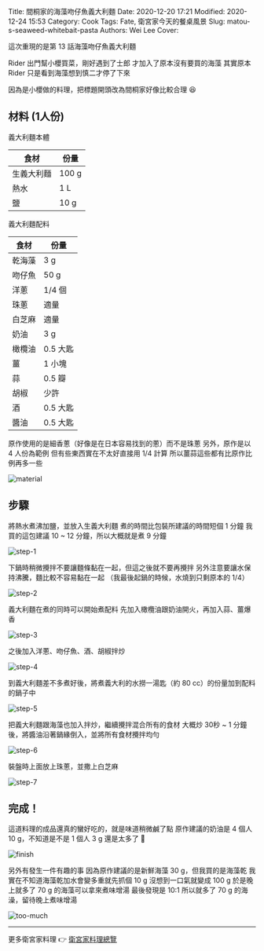 Title: 間桐家的海藻吻仔魚義大利麵
Date: 2020-12-20 17:21
Modified: 2020-12-24 15:53
Category: Cook
Tags: Fate, 衛宮家今天的餐桌風景
Slug: matou-s-seaweed-whitebait-pasta
Authors: Wei Lee
Cover:

這次重現的是第 13 話海藻吻仔魚義大利麵

<!--more-->

Rider 出門幫小櫻買菜，剛好遇到了士郎
才加入了原本沒有要買的海藻
其實原本 Rider 只是看到海藻想到慎二才停了下來

因為是小櫻做的料理，把標題開頭改為間桐家好像比較合理 😆

## 材料 (1人份)
義大利麵本體

| 食材 | 份量 |
|---|---|
| 生義大利麵 | 100 g |
| 熱水 | 1 L |
| 鹽 | 10 g|

義大利麵配料

| 食材 | 份量 |
|---|---|
| 乾海藻 | 3 g |
| 吻仔魚 | 50 g |
| 洋蔥 | 1/4 個 |
| 珠蔥 | 適量 |
| 白芝麻 | 適量 |
| 奶油 | 3 g |
| 橄欖油 | 0.5 大匙 |
| 薑 | 1 小塊 |
| 蒜 | 0.5 瓣 |
| 胡椒 | 少許 |
| 酒 | 0.5 大匙 |
| 醬油 | 0.5 大匙 |

原作使用的是細香蔥（好像是在日本容易找到的蔥）而不是珠蔥
另外，原作是以 4 人份為範例
但有些東西實在不太好直接用 1/4 計算
所以薑蒜這些都有比原作比例再多一些

![material]({static}/images/post-images/2020-matou-s-seaweed-whitebait-pasta/material.jpeg)

## 步驟
將熱水煮沸加鹽，並放入生義大利麵
煮的時間比包裝所建議的時間短個 1 分鐘
我買的這包建議 10 ~ 12 分鐘，所以大概就是煮 9 分鐘

![step-1]({static}/images/post-images/2020-matou-s-seaweed-whitebait-pasta/step-1.jpeg)

下鍋時稍微攪拌不要讓麵條黏在一起，但這之後就不要再攪拌
另外注意要讓水保持沸騰，麵比較不容易黏在一起
（我最後起鍋的時候，水燒到只剩原本的 1/4）

![step-2]({static}/images/post-images/2020-matou-s-seaweed-whitebait-pasta/step-2.jpeg)

義大利麵在煮的同時可以開始煮配料
先加入橄欖油跟奶油開火，再加入蒜、薑爆香

![step-3]({static}/images/post-images/2020-matou-s-seaweed-whitebait-pasta/step-3.jpeg)

之後加入洋蔥、吻仔魚、酒、胡椒拌炒

![step-4]({static}/images/post-images/2020-matou-s-seaweed-whitebait-pasta/step-4.jpeg)

到義大利麵差不多煮好後，將煮義大利的水撈一湯匙（約 80 cc）的份量加到配料的鍋子中

![step-5]({static}/images/post-images/2020-matou-s-seaweed-whitebait-pasta/step-5.jpeg)

把義大利麵跟海藻也加入拌炒，繼續攪拌混合所有的食材
大概炒 30秒 ~ 1 分鐘後，將醬油沿著鍋緣倒入，並將所有食材攪拌均勻

![step-6]({static}/images/post-images/2020-matou-s-seaweed-whitebait-pasta/step-6.jpeg)

裝盤時上面放上珠蔥，並撒上白芝麻

![step-7]({static}/images/post-images/2020-matou-s-seaweed-whitebait-pasta/step-7.jpeg)

## 完成！
這道料理的成品還真的蠻好吃的，就是味道稍微鹹了點
原作建議的奶油是 4 個人 10 g，不知道是不是 1 個人 3 g 還是太多了 🤔

![finish]({static}/images/post-images/2020-matou-s-seaweed-whitebait-pasta/finish.jpeg)

另外有發生一件有趣的事
因為原作建議的是新鮮海藻 30 g，但我買的是海藻乾
我實在不知道海藻乾加水會變多重就先抓個 10 g
沒想到一口氣就變成 100 g
於是晚上就多了 70 g 的海藻可以拿來煮味增湯
最後發現是 10:1 所以就多了 70 g 的海澡，留待晚上煮味增湯

![too-much]({static}/images/post-images/2020-matou-s-seaweed-whitebait-pasta/too-much.jpeg)

---

更多衛宮家料理 👉 [衛宮家料理總覽]({filename}/pages/emiya-toc.md)
